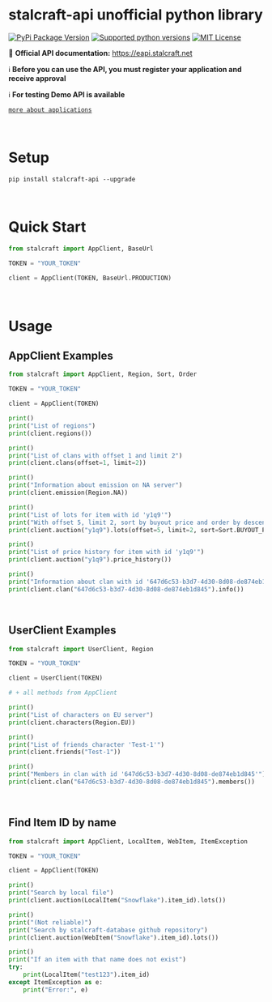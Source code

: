 # stalcraft-api unofficial python library

[![PyPi Package Version](https://img.shields.io/pypi/v/stalcraft-api.svg?style=flat-square)](https://pypi.org/project/stalcraft-api)
[![Supported python versions](https://img.shields.io/pypi/pyversions/stalcraft-api.svg?style=flat-square)](https://pypi.org/project/stalcraft-api)
[![MIT License](https://img.shields.io/pypi/l/aiogram.svg?style=flat-square)](https://opensource.org/licenses/MIT)

📄 **Official API documentation:** https://eapi.stalcraft.net

ℹ️ **Before you can use the API, you must register your application and receive approval**

ℹ️ **For testing Demo API is available**

[`more about applications`](https://eapi.stalcraft.net/registration.html)


<br>

# Setup

```console
pip install stalcraft-api --upgrade
```


<br>

# Quick Start

```python
from stalcraft import AppClient, BaseUrl

TOKEN = "YOUR_TOKEN"

client = AppClient(TOKEN, BaseUrl.PRODUCTION)
```

<br>

# Usage

## AppClient Examples

```python
from stalcraft import AppClient, Region, Sort, Order

TOKEN = "YOUR_TOKEN"

client = AppClient(TOKEN)

print()
print("List of regions")
print(client.regions())

print()
print("List of clans with offset 1 and limit 2")
print(client.clans(offset=1, limit=2))

print()
print("Information about emission on NA server")
print(client.emission(Region.NA))

print()
print("List of lots for item with id 'y1q9'")
print("With offset 5, limit 2, sort by buyout price and order by descending")
print(client.auction("y1q9").lots(offset=5, limit=2, sort=Sort.BUYOUT_PRICE, order=Order.DESCENDING))

print()
print("List of price history for item with id 'y1q9'")
print(client.auction("y1q9").price_history())

print()
print("Information about clan with id '647d6c53-b3d7-4d30-8d08-de874eb1d845'")
print(client.clan("647d6c53-b3d7-4d30-8d08-de874eb1d845").info())
```


<br>

## UserClient Examples

```python
from stalcraft import UserClient, Region

TOKEN = "YOUR_TOKEN"

client = UserClient(TOKEN)

# + all methods from AppClient

print()
print("List of characters on EU server")
print(client.characters(Region.EU))

print()
print("List of friends character 'Test-1'")
print(client.friends("Test-1"))

print()
print("Members in clan with id '647d6c53-b3d7-4d30-8d08-de874eb1d845'")
print(client.clan("647d6c53-b3d7-4d30-8d08-de874eb1d845").members())
```


<br>

## Find Item ID by name

```python
from stalcraft import AppClient, LocalItem, WebItem, ItemException

TOKEN = "YOUR_TOKEN"

client = AppClient(TOKEN)

print()
print("Search by local file")
print(client.auction(LocalItem("Snowflake").item_id).lots())

print()
print("(Not reliable)")
print("Search by stalcraft-database github repository")
print(client.auction(WebItem("Snowflake").item_id).lots())

print()
print("If an item with that name does not exist")
try:
    print(LocalItem("test123").item_id)
except ItemException as e:
    print("Error:", e)
```
